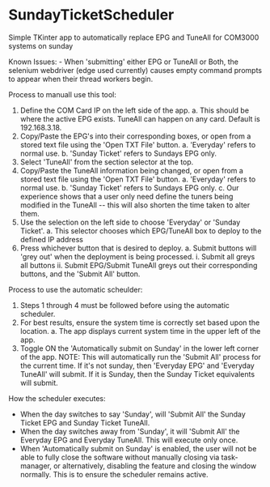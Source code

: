 # SundayTicketScheduler
Simple TKinter app to automatically replace EPG and TuneAll for COM3000 systems on sunday

Known Issues:
    -   When 'submitting' either EPG or TuneAll or Both, the selenium webdriver (edge used currently) causes empty command prompts to appear when their thread workers begin.



Process to manuall use this tool:
1.  Define the COM Card IP on the left side of the app.
    a.  This should be where the active EPG exists. TuneAll can happen on any card. Default is 192.168.3.18.
2.  Copy/Paste the EPG's into their corresponding boxes, or open from a stored text file using the 'Open TXT File' button.
    a.  'Everyday' refers to normal use. 
    b.  'Sunday Ticket' refers to Sundays EPG only.
3.  Select 'TuneAll' from the section selector at the top.
4.  Copy/Paste the TuneAll information being changed, or open from a stored text file using the 'Open TXT File' button.
    a.  'Everyday' refers to normal use. 
    b.  'Sunday Ticket' refers to Sundays EPG only.
    c.  Our experience shows that a user only need define the tuners being modified in the TuneAll -- this will also shorten the time taken to alter them.
5.  Use the selection on the left side to choose 'Everyday' or 'Sunday Ticket'.
    a.  This selector chooses which EPG/TuneAll box to deploy to the defined IP address
6.  Press whichever button that is desired to deploy.
    a. Submit buttons will 'grey out' when the deployment is being processed. 
        i.  Submit all greys all buttons
        ii. Submit EPG/Submit TuneAll greys out their corresponding buttons, and the 'Submit All' button.


Process to use the automatic scheulder:
1.  Steps 1 through 4 must be followed before using the automatic scheduler.
2.  For best results, ensure the system time is correctly set based upon the location.
    a.  The app displays current system time in the upper left of the app.
3.  Toggle ON the 'Automatically submit on Sunday' in the lower left corner of the app.
    NOTE: This will automatically run the 'Submit All' process for the current time. If it's not sunday, then 'Everyday EPG' and 'Everyday TuneAll' will submit. If it is Sunday, then the Sunday Ticket equivalents will submit.

How the scheduler executes:
-   When the day switches to say 'Sunday', will 'Submit All' the Sunday Ticket EPG and Sunday Ticket TuneAll.
-   When the day switches away from 'Sunday', it will 'Submit All' the Everyday EPG and Everyday TuneAll. This will execute only once.
-   When 'Automatically submit on Sunday' is enabled, the user will not be able to fully close the software without manually closing via task-manager, or 
    alternatively, disabling the feature and closing the window normally. This is to ensure the scheduler remains active.


